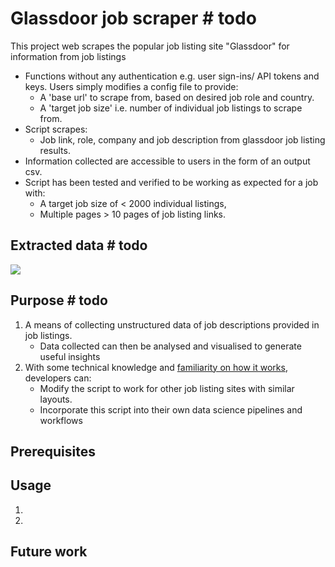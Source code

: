 # Glassdoor job scraper # todo

This project web scrapes the popular job listing site "Glassdoor" for information from job listings

- Functions without any authentication e.g. user sign-ins/ API tokens and keys. Users simply modifies a config file to provide:
  - A 'base url' to scrape from, based on desired job role and country.
  - A 'target job size' i.e. number of individual job listings to scrape from.
- Script scrapes:
  - Job link, role, company and job description from glassdoor job listing results.
- Information collected are accessible to users in the form of an output csv.
- Script has been tested and verified to be working as expected for a job with:
  - A target job size of < 2000 individual listings,
  - Multiple pages > 10 pages of job listing links.

## Extracted data # todo

![](https://github.com/kelvinxuande/glassdoor-scraper/blob/master/docs/def-3.jpg)

## Purpose # todo

1. A means of collecting unstructured data of job descriptions provided in job listings.
   - Data collected can then be analysed and visualised to generate useful insights
2. With some technical knowledge and [familiarity on how it works](https://github.com/kelvinxuande/glassdoor-scraper/blob/master/docs/README.md#how-it-works), developers can:
   - Modify the script to work for other job listing sites with similar layouts.
   - Incorporate this script into their own data science pipelines and workflows

## Prerequisites

## Usage

1.
2.

## Future work

